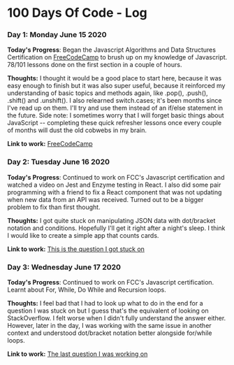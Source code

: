 # 100 Days Of Code - Log

### Day 1: Monday June 15 2020

**Today's Progress**: Began the Javascript Algorithms and Data Structures Certification on [FreeCodeCamp](https://www.freecodecamp.org/learn) to brush up on my knowledge of Javascript. 78/101 lessons done on the first section in a couple of hours.

**Thoughts:**
I thought it would be a good place to start here, because it was easy enough to finish but it was also super useful, because it reinforced my understanding of basic topics and methods again, like .pop(), .push(), .shift() and .unshift(). I also relearned switch.cases; it's been months since I've read up on them. I'll try and use them instead of an if/else statement in the future. Side note: I sometimes worry that I will forget basic things about JavaScript -- completing these quick refresher lessons once every couple of months will dust the old cobwebs in my brain.

**Link to work:**
[FreeCodeCamp](https://www.freecodecamp.org/learn)

### Day 2: Tuesday June 16 2020

**Today's Progress**: Continued to work on FCC's Javascript certification and watched a video on Jest and Enzyme testing in React. I also did some pair programming with a friend to fix a React component that was not updating when new data from an API was received. Turned out to be a bigger problem to fix than first thought.

**Thoughts:** I got quite stuck on manipulating JSON data with dot/bracket notation and conditions. Hopefully I'll get it right after a night's sleep. I think I would like to create a simple app that counts cards.


**Link to work:**
[This is the question I got stuck on](https://www.freecodecamp.org/learn/javascript-algorithms-and-data-structures/basic-javascript/record-collection)

### Day 3: Wednesday June 17 2020

**Today's Progress**: Continued to work on FCC's Javascript certification. Learnt about For, While, Do While and Recursion loops.

**Thoughts:** I feel bad that I had to look up what to do in the end for a question I was stuck on but I guess that's the equivalent of looking on StackOverflow. I felt worse when I didn't fully understand the answer either. However, later in the day, I was working with the same issue in another context and understood dot/bracket notation better alongside for/while loops.


**Link to work:**
[The last question I was working on](https://www.freecodecamp.org/learn/javascript-algorithms-and-data-structures/basic-javascript/profile-lookup)


